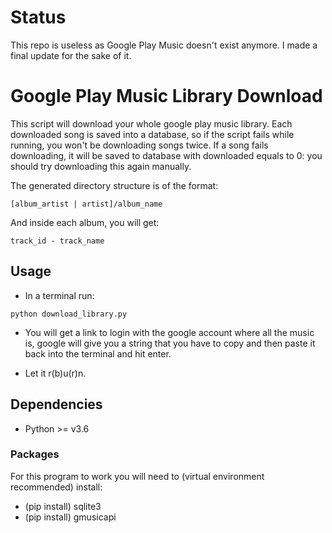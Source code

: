 Status
=
This repo is useless as Google Play Music doesn't exist anymore. I made a final update for the sake of it. 

Google Play Music Library Download
=

This script will download your whole google play music library. Each downloaded song is saved into a database, so if the script fails while running, you won't be downloading songs twice. If a song fails downloading, it will be saved to database with downloaded equals to 0: you should try downloading this again manually.

The generated directory structure is of the format:

`[album_artist | artist]/album_name`

And inside each album, you will get:

`track_id - track_name`

Usage
-

- In a terminal run:

`python download_library.py`

- You will get a link to login with the google account where all the music is, google will give you a string that you have to copy and then paste it back into the terminal and hit enter.

- Let it r(b)u(r)n.


Dependencies
-

- Python >= v3.6

### Packages

For this program to work you will need to (virtual environment recommended) install:

- (pip install) sqlite3
- (pip install) gmusicapi
